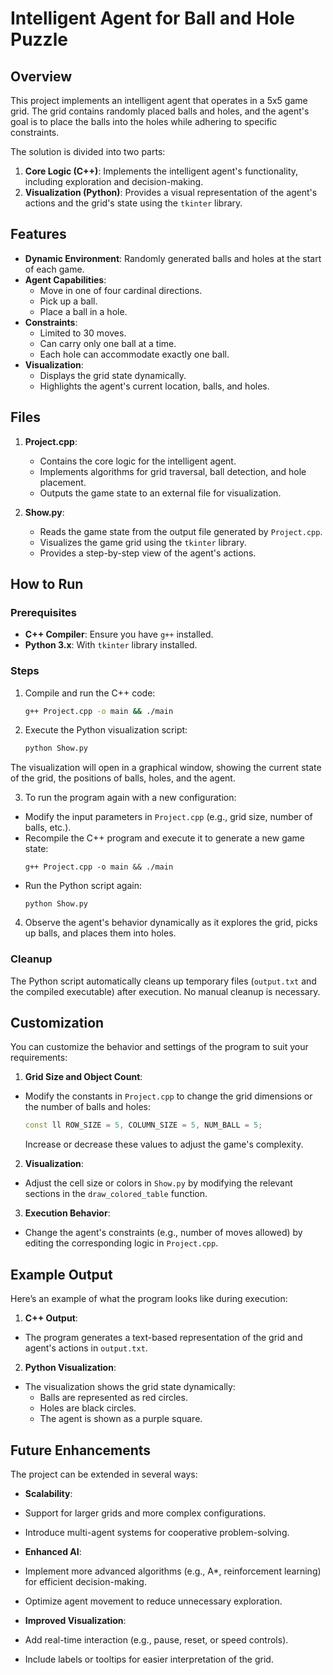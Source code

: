 # Intelligent Agent for Ball and Hole Puzzle

## Overview

This project implements an intelligent agent that operates in a 5x5 game grid. The grid contains randomly placed balls and holes, and the agent's goal is to place the balls into the holes while adhering to specific constraints.

The solution is divided into two parts:
1. **Core Logic (C++)**: Implements the intelligent agent's functionality, including exploration and decision-making.
2. **Visualization (Python)**: Provides a visual representation of the agent's actions and the grid's state using the `tkinter` library.

## Features
- **Dynamic Environment**: Randomly generated balls and holes at the start of each game.
- **Agent Capabilities**:
  - Move in one of four cardinal directions.
  - Pick up a ball.
  - Place a ball in a hole.
- **Constraints**:
  - Limited to 30 moves.
  - Can carry only one ball at a time.
  - Each hole can accommodate exactly one ball.
- **Visualization**:
  - Displays the grid state dynamically.
  - Highlights the agent's current location, balls, and holes.

## Files
1. **Project.cpp**:
   - Contains the core logic for the intelligent agent.
   - Implements algorithms for grid traversal, ball detection, and hole placement.
   - Outputs the game state to an external file for visualization.

2. **Show.py**:
   - Reads the game state from the output file generated by `Project.cpp`.
   - Visualizes the game grid using the `tkinter` library.
   - Provides a step-by-step view of the agent's actions.

## How to Run
### Prerequisites
- **C++ Compiler**: Ensure you have `g++` installed.
- **Python 3.x**: With `tkinter` library installed.

### Steps
1. Compile and run the C++ code:
   ```bash
   g++ Project.cpp -o main && ./main
2. Execute the Python visualization script:
      ```bash
    python Show.py


The visualization will open in a graphical window, showing the current state of the grid, the positions of balls, holes, and the agent.

3. To run the program again with a new configuration:
- Modify the input parameters in `Project.cpp` (e.g., grid size, number of balls, etc.).
- Recompile the C++ program and execute it to generate a new game state:
  ```
  g++ Project.cpp -o main && ./main
  ```
- Run the Python script again:
  ```
  python Show.py
  ```

4. Observe the agent's behavior dynamically as it explores the grid, picks up balls, and places them into holes.

### Cleanup
The Python script automatically cleans up temporary files (`output.txt` and the compiled executable) after execution. No manual cleanup is necessary.

## Customization

You can customize the behavior and settings of the program to suit your requirements:

1. **Grid Size and Object Count**:
- Modify the constants in `Project.cpp` to change the grid dimensions or the number of balls and holes:
  ```cpp
  const ll ROW_SIZE = 5, COLUMN_SIZE = 5, NUM_BALL = 5;
  ```
  Increase or decrease these values to adjust the game's complexity.

2. **Visualization**:
- Adjust the cell size or colors in `Show.py` by modifying the relevant sections in the `draw_colored_table` function.

3. **Execution Behavior**:
- Change the agent's constraints (e.g., number of moves allowed) by editing the corresponding logic in `Project.cpp`.

## Example Output

Here’s an example of what the program looks like during execution:

1. **C++ Output**:
- The program generates a text-based representation of the grid and agent's actions in `output.txt`.

2. **Python Visualization**:
- The visualization shows the grid state dynamically:
  - Balls are represented as red circles.
  - Holes are black circles.
  - The agent is shown as a purple square.

## Future Enhancements

The project can be extended in several ways:
- **Scalability**:
- Support for larger grids and more complex configurations.
- Introduce multi-agent systems for cooperative problem-solving.

- **Enhanced AI**:
- Implement more advanced algorithms (e.g., A*, reinforcement learning) for efficient decision-making.
- Optimize agent movement to reduce unnecessary exploration.

- **Improved Visualization**:
- Add real-time interaction (e.g., pause, reset, or speed controls).
- Include labels or tooltips for easier interpretation of the grid.

